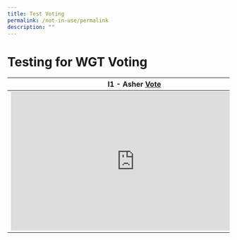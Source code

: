 ```yaml
---
title: Test Voting
permalink: /not-in-use/permalink
description: ""
---
```

# Testing for WGT Voting


| I1 - Asher [Vote](https://form.gov.sg/#!/61e8420767949600143cf75c?622f011a09260b0012490c8c=I1%20Asher) | F1 - Robert Lim [Vote](https://form.gov.sg/#!/61e8420767949600143cf75c?622f011a09260b0012490c8c=F1%20Robert%20Lim) |
| -------- | -------- |
| <iframe width="560" height="315" src="https://www.youtube.com/embed/7LN-OsjmIz8" title="YouTube video player" frameborder="0" allow="accelerometer; autoplay; clipboard-write; encrypted-media; gyroscope; picture-in-picture" allowfullscreen></iframe>     | <iframe width="560" height="315" src="https://www.youtube.com/embed/7LN-OsjmIz8" title="YouTube video player" frameborder="0" allow="accelerometer; autoplay; clipboard-write; encrypted-media; gyroscope; picture-in-picture" allowfullscreen></iframe>     |